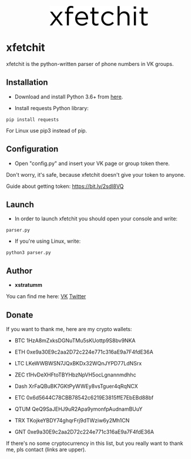 <p align="center"><img src="logo.png"></p>

# xfetchit
xfetchit is the python-written parser of phone numbers in VK groups.

## Installation
- Download and install Python 3.6+ from [here](https://python.org/downloads).

- Install requests Python library:

```
pip install requests
```

For Linux use pip3 instead of pip.

## Configuration
- Open "config.py" and insert your VK page or group token there.

Don't worry, it's safe, because xfetchit doesn't give your token to anyone.

Guide about getting token: https://bit.ly/2sdI8VQ

## Launch
- In order to launch xfetchit you should open your console and write:

```
parser.py
```

- If you're using Linux, write:

```
python3 parser.py
```

## Author

- **xstratumm**

You can find me here:
[VK](https://vk.com/xstratumm)
[Twitter](https://twitter.com/xstratumm)

## Donate

If you want to thank me, here are my crypto wallets:

- BTC 1HzA8mZxksDGNuTMu5sKUottp9S8bv9NKA

- ETH 0xe9a30E9c2aa2D72c224e771c316aE9a7F4fdE36A

- LTC LKeWWBWSN7JQxBKDx32WQnJYPD77LdNSrx

- ZEC t1HvDeXHFtoTBYHbzNpVH5ocLgnannmdhhc

- Dash XrFaQBuBK7GKtPyWWEy8vsTguer4qRqNCX

- ETC 0x6d5644C78CBB78542c6219E3815ffE7EbEBd88bf

- QTUM QeQ9SaJEHJ9uR2Apa9ymonfpAudnamBUuY

- TRX TKojkeYBDY74ghqrFrj9dTWziw6y2Mh1CN

- GNT 0xe9a30E9c2aa2D72c224e771c316aE9a7F4fdE36A

If there's no some cryptocurrency in this list,
but you really want to thank me, pls contact (links are upper).